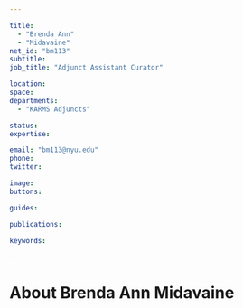 ```yaml
---

title:
  - "Brenda Ann"
  - "Midavaine"
net_id: "bm113"
subtitle: 
job_title: "Adjunct Assistant Curator"

location: 
space: 
departments:
  - "KARMS Adjuncts"

status: 
expertise:

email: "bm113@nyu.edu"
phone: 
twitter: 

image: 
buttons:

guides:

publications:

keywords:

---
```


# About Brenda Ann Midavaine


